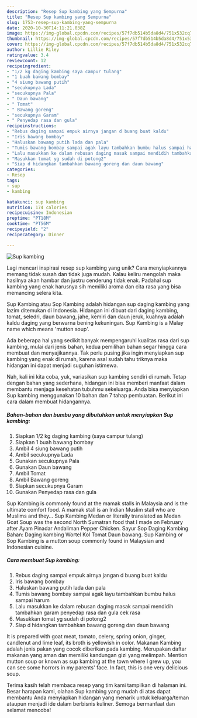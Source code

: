 ```yaml
---
description: "Resep Sup kambing yang Sempurna"
title: "Resep Sup kambing yang Sempurna"
slug: 1753-resep-sup-kambing-yang-sempurna
date: 2020-10-30T14:11:21.038Z
image: https://img-global.cpcdn.com/recipes/57f7db514b5da8d4/751x532cq70/sup-kambing-foto-resep-utama.jpg
thumbnail: https://img-global.cpcdn.com/recipes/57f7db514b5da8d4/751x532cq70/sup-kambing-foto-resep-utama.jpg
cover: https://img-global.cpcdn.com/recipes/57f7db514b5da8d4/751x532cq70/sup-kambing-foto-resep-utama.jpg
author: Lillie Riley
ratingvalue: 3.4
reviewcount: 12
recipeingredient:
- "1/2 kg daging kambing saya campur tulang"
- "1 buah bawang bombay"
- "4 siung bawang putih"
- "secukupnya Lada"
- "secukupnya Pala"
- " Daun bawang"
- " Tomat"
- " Bawang goreng"
- "secukupnya Garam"
- " Penyedap rasa dan gula"
recipeinstructions:
- "Rebus daging sampai empuk airnya jangan d buang buat kaldu"
- "Iris bawang bombay"
- "Haluskan bawang putih lada dan pala"
- "Tumis bawang bombay sampai agak layu tambahkan bumbu halus sampai harum"
- "Lalu masukkan ke dalam rebusan daging masak sampai mendidih tambahkan garam penyedap rasa dan gula cek rasa"
- "Masukkan tomat yg sudah di potong2"
- "Siap d hidangkan tambahkan bawang goreng dan daun bawang"
categories:
- Resep
tags:
- sup
- kambing

katakunci: sup kambing 
nutrition: 174 calories
recipecuisine: Indonesian
preptime: "PT18M"
cooktime: "PT56M"
recipeyield: "2"
recipecategory: Dinner

---
```



![Sup kambing](https://img-global.cpcdn.com/recipes/57f7db514b5da8d4/751x532cq70/sup-kambing-foto-resep-utama.jpg)

Lagi mencari inspirasi resep sup kambing yang unik? Cara menyiapkannya memang tidak susah dan tidak juga mudah. Kalau keliru mengolah maka hasilnya akan hambar dan justru cenderung tidak enak. Padahal sup kambing yang enak harusnya sih memiliki aroma dan cita rasa yang bisa memancing selera kita.

Sup Kambing atau Sop Kambing adalah hidangan sup daging kambing yang lazim ditemukan di Indonesia. Hidangan ini dibuat dari daging kambing, tomat, seledri, daun bawang, jahe, kemiri dan daun jeruk, kuahnya adalah kaldu daging yang berwarna bening kekuningan. Sup Kambing is a Malay name which means &#39;mutton soup&#39;.

Ada beberapa hal yang sedikit banyak mempengaruhi kualitas rasa dari sup kambing, mulai dari jenis bahan, kedua pemilihan bahan segar hingga cara membuat dan menyajikannya. Tak perlu pusing jika ingin menyiapkan sup kambing yang enak di rumah, karena asal sudah tahu triknya maka hidangan ini dapat menjadi suguhan istimewa.


Nah, kali ini kita coba, yuk, variasikan sup kambing sendiri di rumah. Tetap dengan bahan yang sederhana, hidangan ini bisa memberi manfaat dalam membantu menjaga kesehatan tubuhmu sekeluarga. Anda bisa menyiapkan Sup kambing menggunakan 10 bahan dan 7 tahap pembuatan. Berikut ini cara dalam membuat hidangannya.

<!--inarticleads1-->

##### Bahan-bahan dan bumbu yang dibutuhkan untuk menyiapkan Sup kambing:

1. Siapkan 1/2 kg daging kambing (saya campur tulang)
1. Siapkan 1 buah bawang bombay
1. Ambil 4 siung bawang putih
1. Ambil secukupnya Lada
1. Gunakan secukupnya Pala
1. Gunakan  Daun bawang
1. Ambil  Tomat
1. Ambil  Bawang goreng
1. Siapkan secukupnya Garam
1. Gunakan  Penyedap rasa dan gula


Sup Kambing is commonly found at the mamak stalls in Malaysia and is the ultimate comfort food. A mamak stall is an Indian Muslim stall who are Muslims and they… Sup Kambing Medan or literally translated as Medan Goat Soup was the second North Sumatran food that I made on February after Ayam Pinadar Andaliman Pepper Chicken. Sayur Sop Daging Kambing Bahan: Daging kambing Wortel Kol Tomat Daun bawang. Sup Kambing or Sop Kambing is a mutton soup commonly found in Malaysian and Indonesian cuisine. 

<!--inarticleads2-->

##### Cara membuat Sup kambing:

1. Rebus daging sampai empuk airnya jangan d buang buat kaldu
1. Iris bawang bombay
1. Haluskan bawang putih lada dan pala
1. Tumis bawang bombay sampai agak layu tambahkan bumbu halus sampai harum
1. Lalu masukkan ke dalam rebusan daging masak sampai mendidih tambahkan garam penyedap rasa dan gula cek rasa
1. Masukkan tomat yg sudah di potong2
1. Siap d hidangkan tambahkan bawang goreng dan daun bawang


It is prepared with goat meat, tomato, celery, spring onion, ginger, candlenut and lime leaf, its broth is yellowish in color. Makanan Kambing adalah jenis pakan yang cocok diberikan pada kambing. Merupakan daftar makanan yang aman dan memiliki kandungan gizi yang melimpah. Mention mutton soup or known as sup kambing at the town where I grew up, you can see some horrors in my parents&#39; face. In fact, this is one very delicious soup. 

Terima kasih telah membaca resep yang tim kami tampilkan di halaman ini. Besar harapan kami, olahan Sup kambing yang mudah di atas dapat membantu Anda menyiapkan hidangan yang menarik untuk keluarga/teman ataupun menjadi ide dalam berbisnis kuliner. Semoga bermanfaat dan selamat mencoba!

